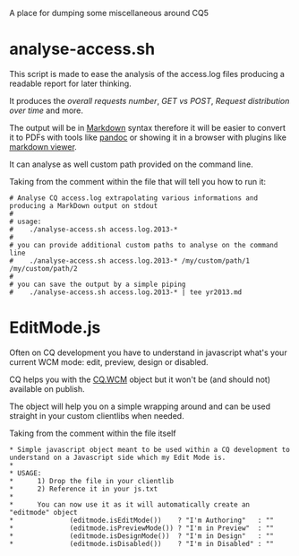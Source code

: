
A place for dumping some miscellaneous around CQ5

analyse-access.sh
=================

This script is made to ease the analysis of the access.log files
producing a readable report for later thinking.

It produces the _overall requests number_, _GET vs POST_, _Request
distribution over time_ and more.

The output will be in
[Markdown](http://daringfireball.net/projects/markdown/) syntax
therefore it will be easier to convert it to PDFs with tools like
[pandoc](http://johnmacfarlane.net/pandoc/) or showing it in a browser
with plugins like
[markdown viewer](https://addons.mozilla.org/en-US/firefox/addon/markdown-viewer/).

It can analyse as well custom path provided on the command line.

Taking from the comment within the file that will tell you how to run
it:

    # Analyse CQ access.log extrapolating various informations and producing a MarkDown output on stdout
    #
    # usage: 
    #    ./analyse-access.sh access.log.2013-*
    #
    # you can provide additional custom paths to analyse on the command line
    #    ./analyse-access.sh access.log.2013-* /my/custom/path/1 /my/custom/path/2
    #
    # you can save the output by a simple piping
    #    ./analyse-access.sh access.log.2013-* | tee yr2013.md

EditMode.js
===========

Often on CQ development you have to understand in javascript what's
your current WCM mode: edit, preview, design or disabled.

CQ helps you with the
[CQ.WCM](http://dev.day.com/docs/en/cq/current/widgets-api/index.html?class=CQ.WCM)
object but it won't be (and should not) available on publish.

The object will help you on a simple wrapping around and can be used
straight in your custom clientlibs when needed.

Taking from the comment within the file itself

    * Simple javascript object meant to be used within a CQ development to understand on a Javascript side which my Edit Mode is.
    * 
    * USAGE:
    *      1) Drop the file in your clientlib
    *      2) Reference it in your js.txt
    *
    *      You can now use it as it will automatically create an "editmode" object
    *              (editmode.isEditMode())    ? "I'm Authoring"   : ""
    *              (editmode.isPreviewMode()) ? "I'm in Preview"  : ""
    *              (editmode.isDesignMode())  ? "I'm in Design"   : ""
    *              (editmode.isDisabled())    ? "I'm in Disabled" : ""
